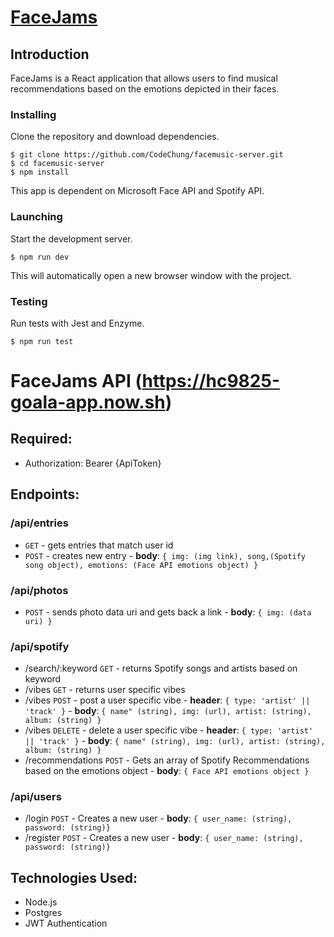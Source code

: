 # [FaceJams](https://codechung-bookmarks-app.now.sh/)
## Introduction
FaceJams is a React application that allows users to find musical recommendations based on the emotions depicted in their faces. 

### Installing

Clone the repository and download dependencies.

```
$ git clone https://github.com/CodeChung/facemusic-server.git
$ cd facemusic-server
$ npm install

```
This app is dependent on Microsoft Face API and Spotify API.

### Launching

Start the development server.

```
$ npm run dev

```

This will automatically open a new browser window with the project.

### Testing

Run tests with Jest and Enzyme.

```
$ npm run test
```


# FaceJams API (https://hc9825-goala-app.now.sh)
## Required:
- Authorization: Bearer {ApiToken}
## Endpoints:
### /api/entries
- `GET` - gets entries that match user id
- `POST` - creates new entry
        - **body**: `{ img: (img link), song,(Spotify song object), emotions: (Face API emotions object) }` 
### /api/photos
- `POST` - sends photo data uri and gets back a link
        - **body**: `{ img: (data uri) }` 
### /api/spotify
- /search/:keyword `GET` - returns Spotify songs and artists based on keyword
- /vibes `GET` - returns user specific vibes
- /vibes `POST` - post a user specific vibe
        - **header**: `{ type: 'artist' || 'track' }`
        - **body**: `{ name" (string), img: (url), artist: (string), album: (string) }`
- /vibes `DELETE` - delete a user specific vibe
        - **header**: `{ type: 'artist' || 'track' }`
        - **body**: `{ name" (string), img: (url), artist: (string), album: (string) }`
- /recommendations `POST` - Gets an array of Spotify Recommendations based on the emotions object
        - **body**: `{ Face API emotions object }`
### /api/users
- /login `POST` - Creates a new user
        - **body**: `{ user_name: (string), password: (string)}`
- /register `POST` - Creates a new user
        - **body**: `{ user_name: (string), password: (string)}`


## Technologies Used:
* Node.js
* Postgres
* JWT Authentication
